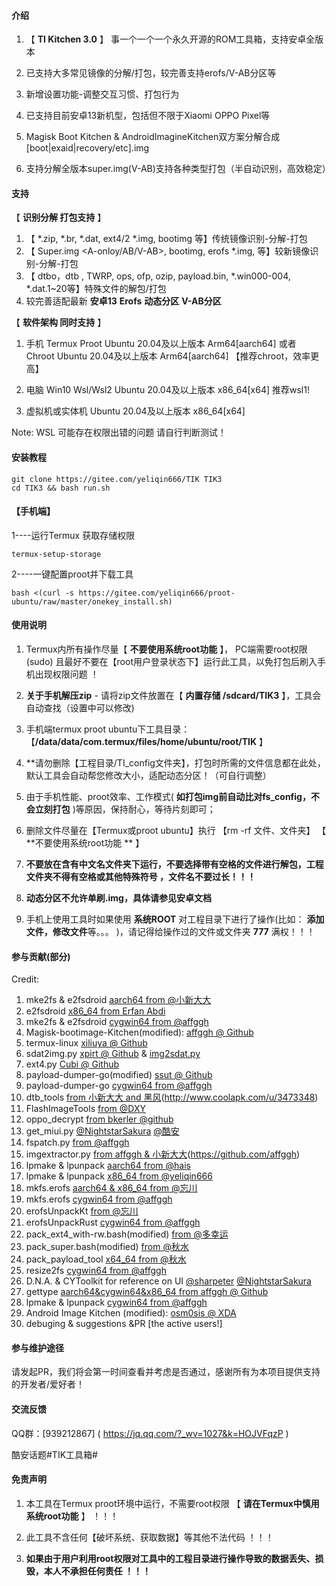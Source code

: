 
####  **介绍** 


1.  【 **TI Kitchen 3.0** 】 事一个一个一个永久开源的ROM工具箱，支持安卓全版本

2.  已支持大多常见镜像的分解/打包，较完善支持erofs/V-AB分区等

3.  新增设置功能-调整交互习惯、打包行为

4.  已支持目前安卓13新机型，包括但不限于Xiaomi OPPO Pixel等

5.  Magisk Boot Kitchen & AndroidImagineKitchen双方案分解合成[boot|exaid|recovery/etc].img
    
6.  支持分解全版本super.img(V-AB)支持各种类型打包（半自动识别，高效稳定）

####  **支持** 

【 **识别分解 打包支持** 】

1. 【 *.zip, *.br, *.dat, ext4/2 *.img, bootimg 等】传统镜像识别-分解-打包
2. 【 Super.img <A-onloy/AB/V-AB>, bootimg<header3>, erofs *.img,  等】较新镜像识别-分解-打包
3. 【 dtbo，dtb , TWRP, ops, ofp, ozip, payload.bin, *.win000-004, *.dat.1~20等】特殊文件的解包/打包
4. 较完善适配最新 **安卓13** **Erofs** **动态分区** **V-AB分区**


【 **软件架构  同时支持** 】

1. 手机 Termux Proot Ubuntu 20.04及以上版本 Arm64[aarch64] 或者 <Linux Deploy> Chroot Ubuntu 20.04及以上版本 Arm64[aarch64] 【推荐chroot，效率更高】

2. 电脑 Win10 Wsl/Wsl2 Ubuntu 20.04及以上版本 x86_64[x64]  推荐wsl1! 

3. 虚拟机或实体机 Ubuntu 20.04及以上版本 x86_64[x64] 

Note: WSL 可能存在权限出错的问题 请自行判断测试！


####  **安装教程** 

    git clone https://gitee.com/yeliqin666/TIK TIK3
    cd TIK3 && bash run.sh
	
####  **【手机端】** 

1----运行Termux 获取存储权限 

    termux-setup-storage

2----一键配置proot并下载工具

    bash <(curl -s https://gitee.com/yeliqin666/proot-ubuntu/raw/master/onekey_install.sh)


####  **使用说明** 

1.  Termux内所有操作尽量【 **不要使用系统root功能** 】， PC端需要root权限(sudo) 且最好不要在【root用户登录状态下】运行此工具，以免打包后刷入手机出现权限问题 ！

2.   **关于手机解压zip** 
    - 请将zip文件放置在【 **内置存储 /sdcard/TIK3** 】，工具会自动查找（设置中可以修改)

3.  手机端termux proot ubuntu下工具目录： 【**/data/data/com.termux/files/home/ubuntu/root/TIK** 】

4.  **请勿删除【工程目录/TI_config文件夹】，打包时所需的文件信息都在此处，默认工具会自动帮您修改大小，适配动态分区！（可自行调整）

5.  由于手机性能、proot效率、工作模式( **如打包img前自动比对fs_config，不会立刻打包** )等原因，保持耐心，等待片刻即可；

6.  删除文件尽量在【Termux或proot ubuntu】执行 【rm -rf 文件、文件夹】 【 **不要使用系统root功能 ** 】

7.   **不要放在含有中文名文件夹下运行，不要选择带有空格的文件进行解包，工程文件夹不得有空格或其他特殊符号 ，文件名不要过长！！！** 

8.   **动态分区不允许单刷.img，具体请参见安卓文档** 

10.  手机上使用工具时如果使用 **系统ROOT** 对工程目录下进行了操作(比如： **添加文件，修改文件**等。。。 )，请记得给操作过的文件或文件夹  **777**  满权！！！

####  **参与贡献(部分)** 

Credit:
1.  mke2fs & e2fsdroid [aarch64 from @小新大大](https://github.com/xiaoxindada/SGSI-build-tool)
2.  e2fsdroid [x86_64 from Erfan Abdi](https://github.com/erfanoabdi/ErfanGSIs)
3.  mke2fs & e2fsdroid [cygwin64 from @affggh](https://github.com/affggh/fspatch)
4.  Magisk-bootimage-Kitchen(modified): [affggh @ Github](https://github.com/affggh/magiskbootkitchen)
5.  termux-linux [xiliuya @ Github](https://github.com/xiliuya/termux-linux)
6.  sdat2img.py [xpirt   @ Github](https://github.com/xpirt/sdat2img) & [img2sdat.py](https://github.com/xpirt/img2sdat)
7.  ext4.py [Cubi  @ Github](https://github.com/cubinator/ext4)
8.  payload-dumper-go(modified) [ssut @ Github](https://github.com/ssut/payload-dumper-go)
9.  payload-dumper-go [cygwin64 from @affggh](https://github.com/affggh/fspatch)
10.  dtb_tools [from 小新大大 and 黑风](https://github.com/xiaoxindada/SGSI-build-tool)(http://www.coolapk.com/u/3473348)
11.  FlashImageTools [from @DXY](http://www.coolapk.com/u/8160711)
12. oppo_decrypt [from bkerler @github](https://github.com/bkerler/oppo_decrypt)
13. get_miui.py [@NightstarSakura](https://github.com/NightstarSakura) [@酷安](https://www.coolapk.com/u/2670027)
14. fspatch.py [from @affggh](https://github.com/affggh/fspatch)
15. imgextractor.py [from affggh & 小新大大](https://github.com/xiaoxindada)(https://github.com/affggh)
16. lpmake & lpunpack [aarch64 from @hais](http://z.hais.pw/)
17. lpmake & lpunpack [x86_64 from @yeliqin666](https://github.com/yeliqin666)
18. mkfs.erofs [aarch64 & x86_64 from @忘川](https://github.com/bugme2/)
19. mkfs.erofs [cygwin64 from @affggh](https://github.com/affggh)
20. erofsUnpackKt [from @忘川](https://github.com/bugme2/erofs-oneplus)
21. erofsUnpackRust [cygwin64 from @affggh](https://github.com/affggh)
22. pack_ext4_with-rw.bash(modified) [from @多幸运](http://www.coolapk.com/u/8160711)
23. pack_super.bash(modified) [from @秋水](Email：qiurigao@163.com)
24. pack_payload_tool [x64_64 from @秋水](Email：qiurigao@163.com)
25. resize2fs [cygwin64 from @affggh](https://github.com/affggh/fspatch)
26. D.N.A. & CYToolkit for reference on UI [@sharpeter](https://gitee.com/sharpeter/DNA) [@NightstarSakura](https://github.com/NightstarSakura)
27. gettype [aarch64&cygwin64&x86_64 from affggh @ Github](https://github.com/affggh/gettype)
28. lpmake & lpunpack [cygwin64 from @affggh](https://github.com/affggh/lpunpack_and_lpmake)
29. Android Image Kitchen (modified): [osm0sis @ XDA](https://forum.xda-developers.com/t/tool-android-image-kitchen-unpack-repack-kernel-ramdisk-win-android-linux-mac.2073775/)
30. debuging & suggestions &PR [the active users!]


####  **参与维护途径**

  请发起PR，我们将会第一时间查看并考虑是否通过，感谢所有为本项目提供支持的开发者/爱好者！ 


####  **交流反馈** 

  QQ群：[939212867] ( https://jq.qq.com/?_wv=1027&k=HOJVFqzP )

  酷安话题#TIK工具箱#


####  **免责声明** 

1.  本工具在Termux proot环境中运行，不需要root权限 【 **请在Termux中慎用系统root功能** 】 ！！！

2.  此工具不含任何【破坏系统、获取数据】等其他不法代码 ！！！

3.  **如果由于用户利用root权限对工具中的工程目录进行操作导致的数据丢失、损毁，本人不承担任何责任 ！！！** 


